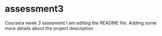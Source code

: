 # assessment3
Coursera week 3 assesment
I am editing the README file. Adding some more details about the project description.
